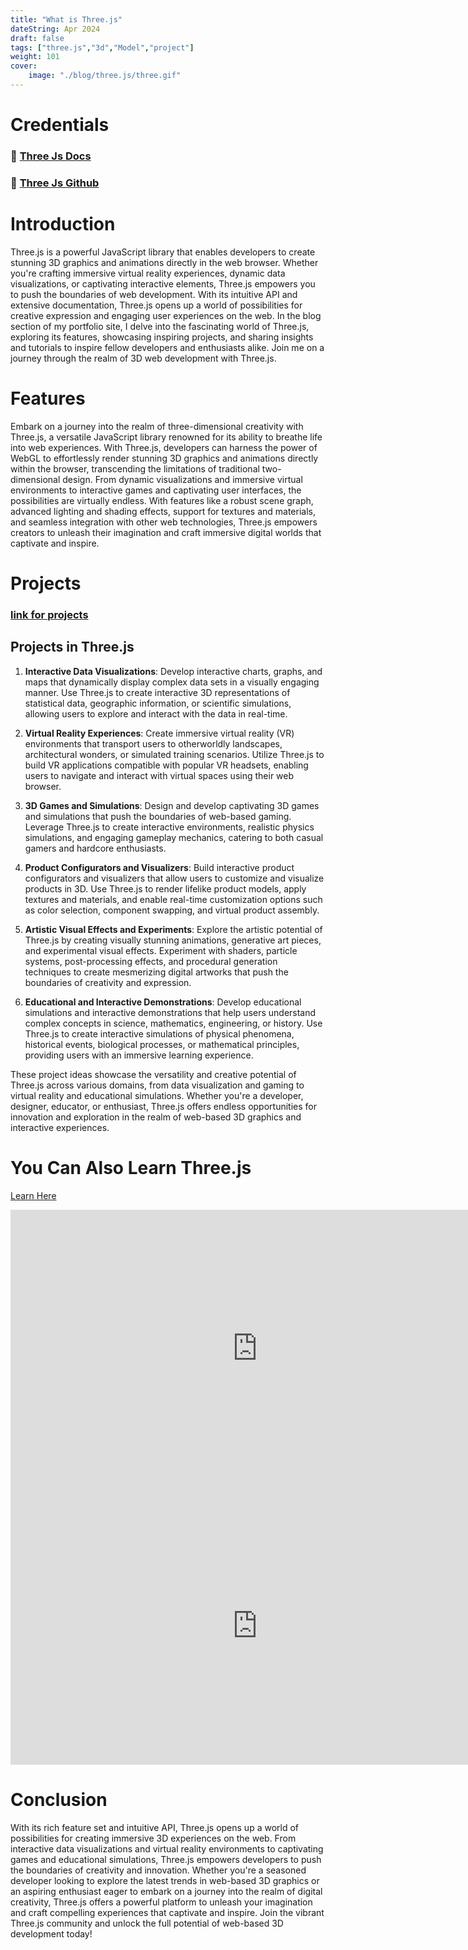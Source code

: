```yaml
---
title: "What is Three.js"
dateString: Apr 2024
draft: false
tags: ["three.js","3d","Model","project"]
weight: 101
cover:
    image: "./blog/three.js/three.gif"
---
```


# Credentials
### 🔗 [Three Js Docs](https://threejs.org/docs/index.html#manual/en/introduction/Installation)
### 🔗 [Three Js Github](https://github.com/mrdoob/three.js/)


# Introduction
Three.js is a powerful JavaScript library that enables developers to create stunning 3D graphics and animations directly in the web browser. Whether you're crafting immersive virtual reality experiences, dynamic data visualizations, or captivating interactive elements, Three.js empowers you to push the boundaries of web development. With its intuitive API and extensive documentation, Three.js opens up a world of possibilities for creative expression and engaging user experiences on the web. In the blog section of my portfolio site, I delve into the fascinating world of Three.js, exploring its features, showcasing inspiring projects, and sharing insights and tutorials to inspire fellow developers and enthusiasts alike. Join me on a journey through the realm of 3D web development with Three.js.

# Features

Embark on a journey into the realm of three-dimensional creativity with Three.js, a versatile JavaScript library renowned for its ability to breathe life into web experiences. With Three.js, developers can harness the power of WebGL to effortlessly render stunning 3D graphics and animations directly within the browser, transcending the limitations of traditional two-dimensional design. From dynamic visualizations and immersive virtual environments to interactive games and captivating user interfaces, the possibilities are virtually endless. With features like a robust scene graph, advanced lighting and shading effects, support for textures and materials, and seamless integration with other web technologies, Three.js empowers creators to unleash their imagination and craft immersive digital worlds that captivate and inspire.

# Projects

### [link for projects](https://threejs.org/examples/#webgl_animation_keyframes)

## Projects in Three.js

1. **Interactive Data Visualizations**: Develop interactive charts, graphs, and maps that dynamically display complex data sets in a visually engaging manner. Use Three.js to create interactive 3D representations of statistical data, geographic information, or scientific simulations, allowing users to explore and interact with the data in real-time.

2. **Virtual Reality Experiences**: Create immersive virtual reality (VR) environments that transport users to otherworldly landscapes, architectural wonders, or simulated training scenarios. Utilize Three.js to build VR applications compatible with popular VR headsets, enabling users to navigate and interact with virtual spaces using their web browser.

3. **3D Games and Simulations**: Design and develop captivating 3D games and simulations that push the boundaries of web-based gaming. Leverage Three.js to create interactive environments, realistic physics simulations, and engaging gameplay mechanics, catering to both casual gamers and hardcore enthusiasts.

4. **Product Configurators and Visualizers**: Build interactive product configurators and visualizers that allow users to customize and visualize products in 3D. Use Three.js to render lifelike product models, apply textures and materials, and enable real-time customization options such as color selection, component swapping, and virtual product assembly.

5. **Artistic Visual Effects and Experiments**: Explore the artistic potential of Three.js by creating visually stunning animations, generative art pieces, and experimental visual effects. Experiment with shaders, particle systems, post-processing effects, and procedural generation techniques to create mesmerizing digital artworks that push the boundaries of creativity and expression.

6. **Educational and Interactive Demonstrations**: Develop educational simulations and interactive demonstrations that help users understand complex concepts in science, mathematics, engineering, or history. Use Three.js to create interactive simulations of physical phenomena, historical events, biological processes, or mathematical principles, providing users with an immersive learning experience.

These project ideas showcase the versatility and creative potential of Three.js across various domains, from data visualization and gaming to virtual reality and educational simulations. Whether you're a developer, designer, educator, or enthusiast, Three.js offers endless opportunities for innovation and exploration in the realm of web-based 3D graphics and interactive experiences.

# You Can Also Learn Three.js

[Learn Here](https://www.packtpub.com/product/learn-threejs-fourth-edition/9781803233871)


<iframe width="790" height="444" src="https://www.youtube.com/embed/xJAfLdUgdc4?list=PLjcjAqAnHd1EIxV4FSZIiJZvsdrBc1Xho" title="Three.js Tutorial For Absolute Beginners" frameborder="0" allow="accelerometer; autoplay; clipboard-write; encrypted-media; gyroscope; picture-in-picture; web-share" referrerpolicy="strict-origin-when-cross-origin" allowfullscreen></iframe>

<iframe width="790" height="444" src="https://www.youtube.com/embed/Q7AOvWpIVHU" title="Build a Mindblowing 3D Portfolio Website // Three.js Beginner’s Tutorial" frameborder="0" allow="accelerometer; autoplay; clipboard-write; encrypted-media; gyroscope; picture-in-picture; web-share" referrerpolicy="strict-origin-when-cross-origin" allowfullscreen></iframe>


# Conclusion


With its rich feature set and intuitive API, Three.js opens up a world of possibilities for creating immersive 3D experiences on the web. From interactive data visualizations and virtual reality environments to captivating games and educational simulations, Three.js empowers developers to push the boundaries of creativity and innovation. Whether you're a seasoned developer looking to explore the latest trends in web-based 3D graphics or an aspiring enthusiast eager to embark on a journey into the realm of digital creativity, Three.js offers a powerful platform to unleash your imagination and craft compelling experiences that captivate and inspire. Join the vibrant Three.js community and unlock the full potential of web-based 3D development today!

